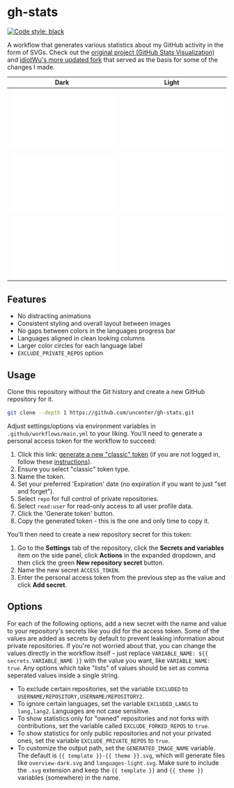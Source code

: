 <h1>gh-stats</h1>

[![Code style: black](https://img.shields.io/badge/code%20style-black-000000.svg?style=flat-square)](https://github.com/psf/black)

A workflow that generates various statistics about my GitHub activity in the form of SVGs. Check out the [original project (GitHub Stats Visualization)](https://github.com/jstrieb/github-stats) and [idiotWu's more updated fork](https://github.com/idiotWu/stats) that served as the basis for some of the changes I made.

| Dark                                                                                  | Light                                                                                  |
| ------------------------------------------------------------------------------------- | -------------------------------------------------------------------------------------- |
| ![](https://raw.githubusercontent.com/uncenter/gh-stats/main/dist/overview-dark.svg)  | ![](https://raw.githubusercontent.com/uncenter/gh-stats/main/dist/overview-light.svg)  |
| ![](https://raw.githubusercontent.com/uncenter/gh-stats/main/dist/languages-dark.svg) | ![](https://raw.githubusercontent.com/uncenter/gh-stats/main/dist/languages-light.svg) |
| ![](https://raw.githubusercontent.com/uncenter/gh-stats/main/dist/community-dark.svg) | ![](https://raw.githubusercontent.com/uncenter/gh-stats/main/dist/community-light.svg) |

## Features

- No distracting animations
- Consistent styling and overall layout between images
- No gaps between colors in the languages progress bar
- Languages aligned in clean looking columns
- Larger color circles for each language label
- `EXCLUDE_PRIVATE_REPOS` option

## Usage

Clone this repository without the Git history and create a new GitHub repository for it.

```sh
git clone --depth 1 https://github.com/uncenter/gh-stats.git
```

Adjust settings/options via environment variables in `.github/workflows/main.yml` to your liking. You'll need to generate a personal access token for the workflow to succeed:

1. Click this link: [generate a new "classic" token](https://github.com/settings/tokens/new) (if you are not logged in, follow these [instructions](https://docs.github.com/en/github/authenticating-to-github/creating-a-personal-access-token)).
2. Ensure you select "classic" token type.
3. Name the token.
4. Set your preferred 'Expiration' date (no expiration if you want to just "set and forget").
5. Select `repo` for full control of private repositories.
6. Select `read:user` for read-only access to all user profile data.
7. Click the 'Generate token' button.
8. Copy the generated token - this is the one and only time to copy it.

You'll then need to create a new repository secret for this token:

1. Go to the **Settings** tab of the repository, click the **Secrets and variables** item on the side panel, click **Actions** in the expanded dropdown, and then click the green **New repository secret** button.
2. Name the new secret `ACCESS_TOKEN`.
3. Enter the personal access token from the previous step as the value and click **Add secret**.

## Options

For each of the following options, add a new secret with the name and value to your repository's secrets like you did for the access token. Some of the values are added as secrets by default to prevent leaking information about private repositories. If you're not worried about that, you can change the values directly in the workflow itself - just replace `VARIABLE_NAME: ${{ secrets.VARIABLE_NAME }}` with the value you want, like `VARIABLE_NAME: true`. Any options which take "lists" of values should be set as comma seperated values inside a single string.

- To exclude certain repositories, set the variable `EXCLUDED` to `USERNAME/REPOSITORY,USERNAME/REPOSITORY2`.
- To ignore certain languages, set the variable `EXCLUDED_LANGS` to `lang,lang2`. Languages are not case sensitive.
- To show statistics only for "owned" repositories and not forks with contributions, set the variable called `EXCLUDE_FORKED_REPOS` to `true`.
- To show statistics for only public repositories and not your privated ones, set the variable `EXCLUDE_PRIVATE_REPOS` to `true`.
- To customize the output path, set the `GENERATED_IMAGE_NAME` variable. The default is `{{ template }}-{{ theme }}.svg`, which will generate files like `overview-dark.svg` and `languages-light.svg`. Make sure to include the `.svg` extension and keep the `{{ template }}` and `{{ theme }}` variables (somewhere) in the name.

